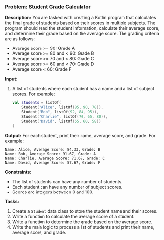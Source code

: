 ### Problem: Student Grade Calculator

**Description:**
You are tasked with creating a Kotlin program that calculates the final grade of students based on their scores in multiple subjects. The program should read the student information, calculate their average score, and determine their grade based on the average score. The grading criteria are as follows:

- Average score >= 90: Grade A
- Average score >= 80 and < 90: Grade B
- Average score >= 70 and < 80: Grade C
- Average score >= 60 and < 70: Grade D
- Average score < 60: Grade F

**Input:**
1. A list of students where each student has a name and a list of subject scores. For example:
    ```kotlin
    val students = listOf(
        Student("Alice", listOf(85, 90, 78)),
        Student("Bob", listOf(92, 88, 95)),
        Student("Charlie", listOf(70, 65, 80)),
        Student("David", listOf(55, 60, 58))
    )
    ```

**Output:**
For each student, print their name, average score, and grade. For example:
```
Name: Alice, Average Score: 84.33, Grade: B
Name: Bob, Average Score: 91.67, Grade: A
Name: Charlie, Average Score: 71.67, Grade: C
Name: David, Average Score: 57.67, Grade: F
```

**Constraints:**
- The list of students can have any number of students.
- Each student can have any number of subject scores.
- Scores are integers between 0 and 100.

**Tasks:**
1. Create a `Student` data class to store the student name and their scores.
2. Write a function to calculate the average score of a student.
3. Write a function to determine the grade based on the average score.
4. Write the main logic to process a list of students and print their name, average score, and grade.